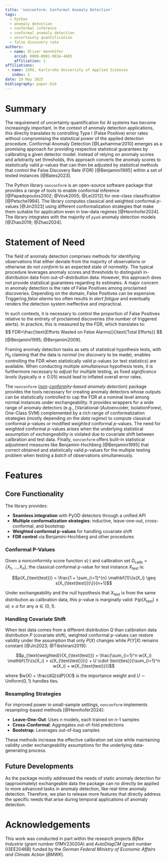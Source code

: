 ```yaml
---
title: 'nonconform: Conformal Anomaly Detection'
tags:
  - Python
  - anomaly detection
  - conformal inference
  - conformal anomaly detection
  - uncertainty quantification
  - false discovery rate
authors:
  - name: Oliver Hennhöfer
    orcid: 0000-0001-9834-4685
    affiliation: 1
affiliations:
 - name: ISRG, Karlsruhe University of Applied Sciences
   index: 1
date: 29 May 2025
bibliography: paper.bib
---
```


# Summary

The requirement of uncertainty quantification for AI systems has become increasingly important. In the context of anomaly detection applications, this directly translates to controlling Type I (False Positive) error rates without compromising the statistical power of the applied detection procedure. Conformal Anomaly Detection [@Laxhammar2010] emerges as a promising approach for providing respective statistical guarantees by calibrating a given detector model. Instead of relying on anomaly scores and arbitrarily set thresholds, this approach converts the anomaly scores to statistically valid $p$-values that can then be adjusted by statistical methods that control the False Discovery Rate (FDR) [@Benjamini1995] within a set of tested instances [@Bates2023].

The Python library `nonconform` is an open-source software package that provides a range of tools to enable conformal inference [@Papadopoulos2002; @Vovk2005; @Lei2012] for one-class classification [@Petsche1994]. The library computes classical and weighted conformal $p$-values [@Jin2023] using different conformalization strategies that make them suitable for application even in low-data regimes [@Hennhofer2024]. The library integrates with the majority of `pyod` anomaly detection models [@Zhao2019; @Zhao2024].

# Statement of Need

The field of anomaly detection comprises methods for identifying observations that either deviate from the majority of observations or otherwise do not *conform* to an expected state of *normality*. The typical procedure leverages anomaly scores and thresholds to distinguish in-distribution data from out-of-distribution data. However, this approach does not provide statistical guarantees regarding its estimates. A major concern in anomaly detection is the rate of False Positives among proclaimed discoveries. Depending on the domain, False Positives can be expensive. Triggering *false alarms* too often results in *alert fatigue* and eventually renders the detection system ineffective and impractical.

In such contexts, it is necessary to control the proportion of False Positives relative to the entirety of proclaimed discoveries (the number of triggered alerts). In practice, this is measured by the FDR, which translates to:
$$
FDR=\frac{\text{Efforts Wasted on False Alarms}}{\text{Total Efforts}}
$$
[@Benjamini1995; @Benjamini2009]. 

Framing anomaly detection tasks as sets of statistical hypothesis tests, with $H_0$ claiming that the data is *normal* (no *discovery* to be made), enables controlling the FDR when statistically valid $p$-values (or test statistics) are available. When conducting multiple *simultaneous* hypothesis tests, it is furthermore necessary to *adjust* for multiple testing, as fixed *significance levels* (typically $\alpha \leq 0.05$) would lead to inflated overall error rates.

The `nonconform` (*<ins>non</ins>-<ins>conform</ins>ity-based anomaly detection*) package provides the tools necessary for creating anomaly detectors whose outputs can be statistically controlled to cap the FDR at a nominal level among normal instances under exchangeability. It provides wrappers for a wide range of anomaly detectors (e.g., [Variational-]Autoencoder, IsolationForest, One-Class SVM) complemented by a rich range of conformalization strategies (mostly depending on the *data regime*) to compute classical conformal $p$-values or modified *weighted* conformal $p$-values. The need for *weighted* conformal $p$-values arises when the underlying statistical assumption of *exchangeability* is violated due to covariate shift between calibration and test data. Finally, `nonconform` offers built-in statistical adjustment measures like Benjamini-Hochberg [@Benjamini1995] that correct obtained and statistically valid $p$-values for the multiple testing problem when testing a *batch* of observations simultaneously.

# Features

## Core Functionality

The library provides:
- **Seamless integration** with PyOD detectors through a unified API
- **Multiple conformalization strategies**: inductive, leave-one-out, cross-conformal, and bootstrap
- **Weighted conformal p-values** for handling covariate shift
- **FDR control** via Benjamini-Hochberg and other procedures

### Conformal P-Values

Given a nonconformity score function $s(\cdot)$ and calibration set $D_{\text{calib}} = \{X_1, \ldots, X_n\}$, the classical conformal p-value for test instance $X_{\text{test}}$ is:

$$p(X_{\text{test}}) = \frac{1 + \sum_{i=1}^{n} \mathbf{1}\{s(X_i) \geq s(X_{\text{test}})\}}{n+1}$$

Under exchangeability and the null hypothesis that $X_{\text{test}}$ is from the same distribution as calibration data, this p-value is marginally valid: $\mathbb{P}(p(X_{\text{test}}) \leq \alpha) \leq \alpha$ for any $\alpha \in (0,1)$.

### Handling Covariate Shift

When test data comes from a different distribution $Q$ than calibration data distribution $P$ (covariate shift), weighted conformal p-values can restore validity under the assumption that only $P(X)$ changes while $P(Y|X)$ remains constant [@Jin2023; @Tibshirani2019]:

$$p_{\text{weighted}}(X_{\text{test}}) = \frac{\sum_{i=1}^n w(X_i) \mathbf{1}\{s(X_i) > s(X_{\text{test}})\} + U \cdot \text{ties}}{\sum_{i=1}^n w(X_i) + w(X_{\text{test}})}$$

where $w(X) = \frac{dQ}{dP}(X)$ is the importance weight and $U \sim \text{Uniform}(0,1)$ handles ties.

### Resampling Strategies

For improved power in small-sample settings, `nonconform` implements resampling-based methods [@Hennhofer2024]:
- **Leave-One-Out**: Uses n models, each trained on n-1 samples
- **Cross-Conformal**: Aggregates out-of-fold predictions
- **Bootstrap**: Leverages out-of-bag samples

These methods increase the effective calibration set size while maintaining validity under exchangeability assumptions for the underlying data-generating process.

## Future Developments

As the package mostly addressed the needs of static anomaly detection for (approximately) exchangeable data the package can no directly be applied to more advanced tasks in anomaly detection, like real-time anomaly detection.
Therefore, we plan to release more features that directly address the specific needs that arise during temporal applications of anomaly detection.

# Acknowledgements

This work was conducted in part within the research projects *Biflex Industrie* (grant number 01MV23020A) and *AutoDiagCM* (grant number 03EE2046B) funded by the *German Federal Ministry of Economic Affairs and Climate Action* (*BMWK*).